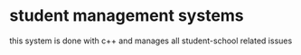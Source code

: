 # student management systems
 this system is done with c++ and manages all student-school  related issues
